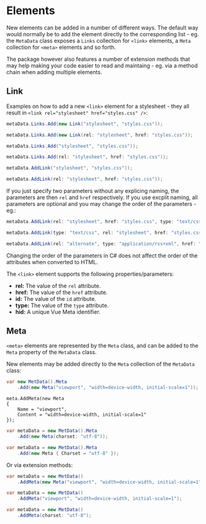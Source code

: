 # Elements

New elements can be added in a number of different ways. The default way would normally be to add the element directly to the corresponding list - eg. the `MetaData` class exposes a `Links` collection for `<link>` elements, a `Meta` collection for `<meta>` elements and so forth.

The package however also features a number of extension methods that may help making your code easier to read and maintaing - eg. via a method chain when adding multiple elements.

## Link

Examples on how to add a new `<link>` element for a stylesheet - they all result in `<link rel="stylesheet" href="styles.css" />`:

```csharp
metaData.Links.Add(new Link("stylesheet", "styles.css"));

metaData.Links.Add(new Link(rel: "stylesheet", href: "styles.css"));

metaData.Links.Add("stylesheet", "styles.css"));

metaData.Links.Add(rel: "stylesheet", href: "styles.css"));

metaData.AddLink("stylesheet", "styles.css"));

metaData.AddLink(rel: "stylesheet", href: "styles.css"));
```

If you just specify two parameters without any explicing naming, the parameters are then `rel` and `href` respectively. If you use excplit naming, all parameters are optional and you may change the order of the parameters - eg.:

```csharp
metaData.AddLink(rel: "stylesheet", href: "styles.css", type: "text/css"));

metaData.AddLink(type: "text/css", rel: "stylesheet", href: "styles.css"));

metaData.AddLink(rel: "alternate", type: "application/rss+xml", href: "http://www.bjerner.dk/blog/rss"));
```

Changing the order of the parameters in C# does not affect the order of the attributes when converted to HTML.

The `<link>` element supports the following properties/parameters:

- **rel:** The value of the `rel` attribute.
- **href:** The value of the `href` attribute.
- **id:** The value of the `id` attribute.
- **type:** The value of the `type` attribute.
- **hid:** A unique Vue Meta identifier.

## Meta

`<meta>` elements are represented by the `Meta` class, and can be added to the `Meta` property of the `MetaData` class.

New elements may be added directly to the `Meta` collection of the `MetaData` class:

```csharp
var new MetData().Meta
    .Add(new Meta("viewport", "width=device-width, initial-scale=1"));
```

```
meta.AddMeta(new Meta
{
    Name = "viewport",
    Content = "width=device-width, initial-scale=1"
});
```

```csharp
var metaData = new MetData().Meta
    .Add(new Meta(charset: "utf-8"));
```

```csharp
var metaData = new MetData().Meta
    .Add(new Meta { Charset = "utf-8" });
```

Or via extension methods:

```csharp
var metaData = new MetData()
    .AddMeta(new Meta("viewport", "width=device-width, initial-scale=1"));
```

```csharp
var metaData = new MetData()
    .AddMeta("viewport", "width=device-width, initial-scale=1");
```

```csharp
var metaData = new MetData()
    .AddMeta(charset: "utf-8");
```